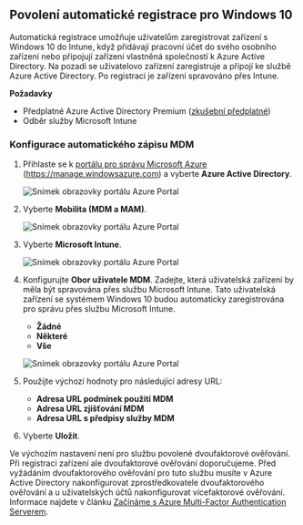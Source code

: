 ## <a name="enable-windows-10-automatic-enrollment"></a>Povolení automatické registrace pro Windows 10

Automatická registrace umožňuje uživatelům zaregistrovat zařízení s Windows 10 do Intune, když přidávají pracovní účet do svého osobního zařízení nebo připojují zařízení vlastněná společností k Azure Active Directory. Na pozadí se uživatelovo zařízení zaregistruje a připojí ke službě Azure Active Directory. Po registraci je zařízení spravováno přes Intune.

**Požadavky**
- Předplatné Azure Active Directory Premium ([zkušební předplatné](http://go.microsoft.com/fwlink/?LinkID=816845))
- Odběr služby Microsoft Intune


### <a name="configure-automatic-mdm-enrollment"></a>Konfigurace automatického zápisu MDM

1. Přihlaste se k [portálu pro správu Microsoft Azure](https://portal.azure.com) (https://manage.windowsazure.com) a vyberte **Azure Active Directory**.

   ![Snímek obrazovky portálu Azure Portal](../media/auto-enroll-azure-main.png)

2. Vyberte **Mobilita (MDM a MAM)**.

   ![Snímek obrazovky portálu Azure Portal](../media/auto-enroll-mdm.png)

3. Vyberte **Microsoft Intune**.

   ![Snímek obrazovky portálu Azure Portal](../media/auto-enroll-intune.png)

4. Konfigurujte **Obor uživatele MDM**. Zadejte, která uživatelská zařízení by měla být spravována přes službu Microsoft Intune. Tato uživatelská zařízení se systémem Windows 10 budou automaticky zaregistrována pro správu přes službu Microsoft Intune.

   - **Žádné**
   - **Některé**
   - **Vše**

   ![Snímek obrazovky portálu Azure Portal](../media/auto-enroll-scope.png)

5. Použijte výchozí hodnoty pro následující adresy URL:
   - **Adresa URL podmínek použití MDM**
   - **Adresa URL zjišťování MDM**
   - **Adresa URL s předpisy služby MDM**

6. Vyberte **Uložit**.

Ve výchozím nastavení není pro službu povolené dvoufaktorové ověřování. Při registraci zařízení ale dvoufaktorové ověřování doporučujeme. Před vyžádáním dvoufaktorového ověřování pro tuto službu musíte v Azure Active Directory nakonfigurovat zprostředkovatele dvoufaktorového ověřování a u uživatelských účtů nakonfigurovat vícefaktorové ověřování. Informace najdete v článku [Začínáme s Azure Multi-Factor Authentication Serverem](https://docs.microsoft.com/azure/multi-factor-authentication/multi-factor-authentication-get-started-cloud).
